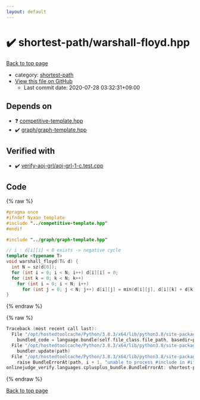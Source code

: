 ```yaml
---
layout: default
---
```


<!-- mathjax config similar to math.stackexchange -->
<script type="text/javascript" async
  src="https://cdnjs.cloudflare.com/ajax/libs/mathjax/2.7.5/MathJax.js?config=TeX-MML-AM_CHTML">
</script>
<script type="text/x-mathjax-config">
  MathJax.Hub.Config({
    TeX: { equationNumbers: { autoNumber: "AMS" }},
    tex2jax: {
      inlineMath: [ ['$','$'] ],
      processEscapes: true
    },
    "HTML-CSS": { matchFontHeight: false },
    displayAlign: "left",
    displayIndent: "2em"
  });
</script>

<script type="text/javascript" src="https://cdnjs.cloudflare.com/ajax/libs/jquery/3.4.1/jquery.min.js"></script>
<script src="https://cdn.jsdelivr.net/npm/jquery-balloon-js@1.1.2/jquery.balloon.min.js" integrity="sha256-ZEYs9VrgAeNuPvs15E39OsyOJaIkXEEt10fzxJ20+2I=" crossorigin="anonymous"></script>
<script type="text/javascript" src="../../assets/js/copy-button.js"></script>
<link rel="stylesheet" href="../../assets/css/copy-button.css" />


# :heavy_check_mark: shortest-path/warshall-floyd.hpp

<a href="../../index.html">Back to top page</a>

* category: <a href="../../index.html#d53d0f39583bbf03056486512d3e44bc">shortest-path</a>
* <a href="{{ site.github.repository_url }}/blob/master/shortest-path/warshall-floyd.hpp">View this file on GitHub</a>
    - Last commit date: 2020-07-28 03:32:31+09:00




## Depends on

* :question: <a href="../competitive-template.hpp.html">competitive-template.hpp</a>
* :heavy_check_mark: <a href="../graph/graph-template.hpp.html">graph/graph-template.hpp</a>


## Verified with

* :heavy_check_mark: <a href="../../verify/verify-aoj-grl/aoj-grl-1-c.test.cpp.html">verify-aoj-grl/aoj-grl-1-c.test.cpp</a>


## Code

<a id="unbundled"></a>
{% raw %}
```cpp
#pragma once
#ifndef Nyaan_template
#include "../competitive-template.hpp"
#endif

#include "../graph/graph-template.hpp"

// i : d[i][i] < 0 exists -> negative cycle
template <typename T>
void warshall_floyd(T& d) {
  int N = sz(d[0]);
  for (int i = 0; i < N; i++) d[i][i] = 0;
  for (int k = 0; k < N; k++)
    for (int i = 0; i < N; i++)
      for (int j = 0; j < N; j++) d[i][j] = min(d[i][j], d[i][k] + d[k][j]);
}
```
{% endraw %}

<a id="bundled"></a>
{% raw %}
```cpp
Traceback (most recent call last):
  File "/opt/hostedtoolcache/Python/3.8.3/x64/lib/python3.8/site-packages/onlinejudge_verify/docs.py", line 349, in write_contents
    bundled_code = language.bundle(self.file_class.file_path, basedir=pathlib.Path.cwd())
  File "/opt/hostedtoolcache/Python/3.8.3/x64/lib/python3.8/site-packages/onlinejudge_verify/languages/cplusplus.py", line 185, in bundle
    bundler.update(path)
  File "/opt/hostedtoolcache/Python/3.8.3/x64/lib/python3.8/site-packages/onlinejudge_verify/languages/cplusplus_bundle.py", line 306, in update
    raise BundleErrorAt(path, i + 1, "unable to process #include in #if / #ifdef / #ifndef other than include guards")
onlinejudge_verify.languages.cplusplus_bundle.BundleErrorAt: shortest-path/warshall-floyd.hpp: line 3: unable to process #include in #if / #ifdef / #ifndef other than include guards

```
{% endraw %}

<a href="../../index.html">Back to top page</a>

